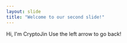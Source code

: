 ```yaml
---
layout: slide
title: "Welcome to our second slide!"
---
```

Hi, I'm CryptoJin
Use the left arrow to go back!
